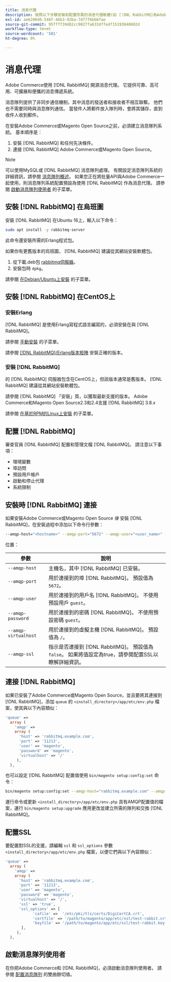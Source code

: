 ```yaml
---
title: 消息代理
description: 按照以下步驟安裝和配置所需的消息代理軟體(如 [!DNL RabbitMQ]為Adobe Commerce和Magento Open Source的內部安裝。
exl-id: ae6200d6-540f-46b3-92ba-7df7f6bb6fae
source-git-commit: 95ffff39d82cc9027fa633dffedf15193040802d
workflow-type: tm+mt
source-wordcount: '581'
ht-degree: 0%

---
```


# 消息代理

Adobe Commerce使用 [!DNL RabbitMQ] 開源消息代理。 它提供可靠、高可用、可擴展和便攜的消息傳遞系統。

消息隊列提供了非同步通信機制，其中消息的發送者和接收者不相互聯繫。 他們也不需要同時與消息隊列通信。 當發件人將郵件放入隊列時，會將其儲存，直到收件人收到郵件。

在安裝Adobe Commerce或Magento Open Source之前，必須建立消息隊列系統。 基本順序是：

1. 安裝 [!DNL RabbitMQ] 和任何先決條件。
1. 連接 [!DNL RabbitMQ] Adobe Commerce或Magento Open Source。

>[!NOTE]
>
>可以使用MySQL或 [!DNL RabbitMQ] 消息隊列處理。 有關設定消息隊列系統的詳細資訊，請參閱 [消息隊列概述](https://developer.adobe.com/commerce/php/development/components/message-queues/)。 如果您正在將批量API與Adobe Commerce一起使用，則消息隊列系統配置預設為使用 [!DNL RabbitMQ] 作為消息代理。 請參閱 [啟動消息隊列使用者](../../configuration/cli/start-message-queues.md) 的子菜單。

## 安裝 [!DNL RabbitMQ] 在烏班圖

安裝 [!DNL RabbitMQ] 在Ubuntu 16上，輸入以下命令：

```bash
sudo apt install -y rabbitmq-server
```

此命令還安裝所需的Erlang程式包。

如果你有更舊版本的烏班圖， [!DNL RabbitMQ] 建議從其網站安裝軟體包。

1. 從下載.deb包 [rabbitmq伺服器](https://www.rabbitmq.com/download.html)。
1. 安裝包時 `dpkg`。

請參閱 [在Debian/Ubuntu上安裝](https://www.rabbitmq.com/install-debian.html) 的子菜單。

## 安裝 [!DNL RabbitMQ] 在CentOS上

### 安裝Erlang

[!DNL RabbitMQ] 是使用Erlang寫程式語言編寫的，必須安裝在與 [!DNL RabbitMQ]。

請參閱 [手動安裝](https://www.erlang-solutions.com/downloads/) 的子菜單。

請參閱 [[!DNL RabbitMQ]/Erlang版本矩陣](https://www.rabbitmq.com/which-erlang.html) 安裝正確的版本。

### 安裝 [!DNL RabbitMQ]

的 [!DNL RabbitMQ] 伺服器包含在CentOS上，但該版本通常是舊版本。 [!DNL RabbitMQ] 建議從其網站安裝軟體包。

請參閱 [!DNL RabbitMQ] 「安裝」頁，以獲取最新支援的版本。 Adobe Commerce和Magento Open Source2.3和2.4支援 [!DNL RabbitMQ] 3.8.x

請參閱 [在基於RPM的Linux上安裝](https://www.rabbitmq.com/install-rpm.html) 的子菜單。

## 配置 [!DNL RabbitMQ]

審查官員 [!DNL RabbitMQ] 配置和管理文檔 [!DNL RabbitMQ]。 請注意以下事項：

* 環境變數
* 埠訪問
* 預設用戶帳戶
* 啟動和停止代理
* 系統限制

## 安裝時 [!DNL RabbitMQ] 連接

如果安裝Adobe Commerce或Magento Open Source _後_ 安裝 [!DNL RabbitMQ]，在安裝過程中添加以下命令行參數：

```bash
--amqp-host="<hostname>" --amqp-port="5672" --amqp-user="<user_name>" --amqp-password="<password>" --amqp-virtualhost="/"
```

位置：

| 參數 | 說明 |
|--- |--- |
| `--amqp-host` | 主機名，其中 [!DNL RabbitMQ] 已安裝。 |
| `--amqp-port` | 用於連接到的埠 [!DNL RabbitMQ]。 預設值為 `5672`。 |
| `--amqp-user` | 用於連接到的用戶名 [!DNL RabbitMQ]。 不使用預設用戶 `guest`。 |
| `--amqp-password` | 用於連接到的密碼 [!DNL RabbitMQ]。 不使用預設密碼 `guest`。 |
| `--amqp-virtualhost` | 用於連接到的虛擬主機 [!DNL RabbitMQ]。 預設值為 `/`。 |
| `--amqp-ssl` | 指示是否連接到 [!DNL RabbitMQ]。 預設值為 `false`。 如果將值設定為true，請參閱配置SSL以瞭解詳細資訊。 |

## 連接 [!DNL RabbitMQ]

如果已安裝了Adobe Commerce或Magento Open Source，並且要將其連接到 [!DNL RabbitMQ]，添加 `queue` 的 `<install_directory>/app/etc/env.php` 檔案，使其與以下內容類似：

```php
'queue' =>
  array (
    'amqp' =>
    array (
      'host' => 'rabbitmq.example.com',
      'port' => '11213',
      'user' => 'magento',
      'password' => 'magento',
      'virtualhost' => '/'
     ),
  ),
```

也可以設定 [!DNL RabbitMQ] 配置值使用 `bin/magento setup:config:set` 命令：

```bash
bin/magento setup:config:set --amqp-host="rabbitmq.example.com" --amqp-port="11213" --amqp-user="magento" --amqp-password="magento" --amqp-virtualhost="/"
```

運行命令或更新 `<install_directory>/app/etc/env.php` 具有AMQP配置值的檔案，運行 `bin/magento setup:upgrade` 應用更改並建立所需的隊列和交換 [!DNL RabbitMQ]。

## 配置SSL

要配置對SSL的支援，請編輯 `ssl` 和 `ssl_options` 參數 `<install_directory>/app/etc/env.php` 檔案，以便它們與以下內容類似：

```php
'queue' =>
  array (
    'amqp' =>
    array (
      'host' => 'rabbitmq.example.com',
      'port' => '11213',
      'user' => 'magento',
      'password' => 'magento',
      'virtualhost' => '/',
      'ssl' => 'true',
      'ssl_options' => [
            'cafile' =>  '/etc/pki/tls/certs/DigiCertCA.crt',
            'certfile' => '/path/to/magento/app/etc/ssl/test-rabbit.crt',
            'keyfile' => '/path/to/magento/app/etc/ssl/test-rabbit.key'
       ],
     ),
  ),
```

## 啟動消息隊列使用者

在你把Adobe Commerce和 [!DNL RabbitMQ]，必須啟動消息隊列使用者。 請參閱 [配置消息隊列](../../configuration/cli/start-message-queues.md) 的雙曲餘切值。
